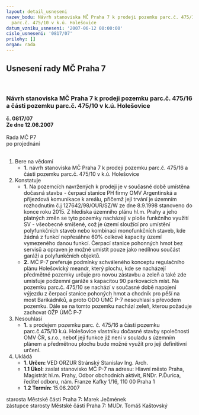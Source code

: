 ```yaml
---
layout: detail_usneseni
nazev_bodu: Návrh stanoviska MČ Praha 7 k prodeji pozemku parc.č. 475/16 a části pozemku
  parc.č. 475/10 v k.ú. Holešovice
datum_vzniku_usneseni: '2007-06-12 00:00:00'
cislo_usneseni: '0817/07'
prilohy: []
organ: rada
---
```

<div id="ucUsn_pList" class="usn">
	<span><h2>Usnesení rady MČ Praha 7 </h2>
<br></span><div class="standBody">
<span><h3>Návrh stanoviska MČ Praha 7 k prodeji pozemku parc.č. 475/16 a části pozemku parc.č. 475/10 v k.ú. Holešovice</h3></span><div class="center">
		<strong>č. 0817/07</strong><br>
	</div>
<div class="center">
		<strong>Ze dne 12.06.2007</strong><br><br>
	</div>Rada MČ P7<br> po projednání<br><br><ol>
<li>Bere na vědomí<ul><li>
<strong>1.</strong> návrh stanoviska MČ Praha 7 k prodeji pozemku parc.č. 475/16 a části pozemku parc.č. 475/10 v k.ú. Holešovice</li></ul>
</li>
<li>Konstatuje<ul>
<li>
<strong>1.</strong> Na pozemcích navržených k prodeji  je v současné době umístěna dočasná stavba -  čerpací stanice PH firmy OMV Argentinská a příjezdová komunikace k areálu, přičemž její trvání je územním rozhodnutím č.j 127642/98/OUR/SZ/W ze dne 8.9.1998  stanoveno do konce roku 2015. Z hlediska územního plánu hl.m. Prahy a jeho platných změn se tyto pozemky nacházejí v ploše funkčního využití SV - všeobecně smíšené, což je území sloužící pro umístění polyfunkčních staveb nebo kombinaci monofunkčních staveb, kde žádná z funkcí nepřesáhne 60% celkové kapacity území vymezeného danou funkcí. Čerpací stanice pohonných hmot bez servisů a opraven je možné umístit pouze jako nedílnou součást garáží a polyfunkčních objektů. </li>
<li>
<strong>2.</strong> MČ P-7 preferuje podmínky schváleného konceptu regulačního plánu Holešovický meandr, který plochu, kde se nacházejí předmětné pozemky určuje pro novou zástavbu a zeleň a také zde umisťuje podzemní garáže s kapacitou 90 parkovacích míst. Na pozemku parc.č. 475/10 se nachází v současné době napojení výjezdu z čerpací stanice pohoných hmot a chodník pro pěší na most Barikádníků,  a proto ODO ÚMČ P-7 nesouhlasí s převodem pozemku. Dále se na tomto pozemku nachází zeleň, kterou požaduje zachovat OŽP ÚMČ P-7      </li>
</ul>
</li>
<li>Nesouhlasí<ul><li>
<strong>1.</strong> s prodejem pozemku parc. č. 475/16 a části pozemku parc.č.475/10 k.ú. Holešovice vlastníku dočasné stavby společnosti OMV ČR, s.r.o., neboť její funkce již není v souladu s územním plánem a předmětnou plochu bude možné využít pro její definitivní určení. </li></ul>
</li>
<li>Ukládá<ul>
<li>
<strong>1. Určen: </strong>VED ORZUR  Stránský  Stanislav Ing. Arch.</li>
<li>
<strong>1.1 Úkol: </strong>zaslat stanovisko MČ P-7 na adresu: Hlavní město Praha, Magistrát hl.m. Prahy, Odbor obchodních aktivit, RNDr. P.Ďurica, ředitel odboru, nám. Franze Kafky 1/16, 110 00 Praha 1</li>
<li>
<strong>1.2 Termín: </strong>15.06.2007</li>
</ul>
</li>
</ol>starosta Městské části Praha 7: Marek Ječmének<br>zástupce starosty Městské části Praha 7: MUDr. Tomáš Kaštovský 
</div>
</div>